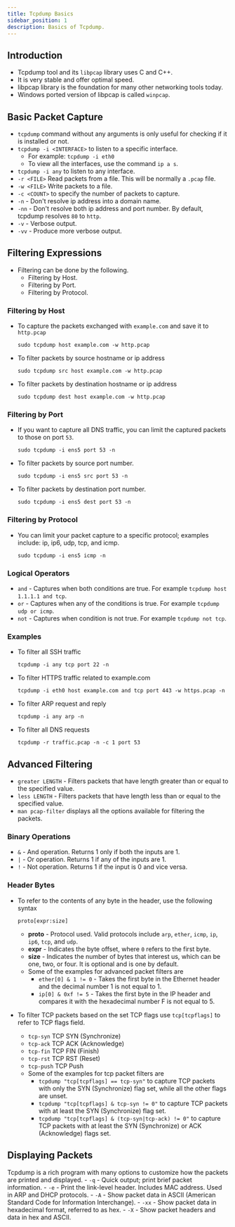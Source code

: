 ```yaml
---
title: Tcpdump Basics
sidebar_position: 1
description: Basics of Tcpdump.
---
```


## Introduction
- Tcpdump tool and its `libpcap` library uses C and C++.
- It is very stable and offer optimal speed.
- libpcap library is the foundation for many other networking tools today.
- Windows ported version of libpcap is called `winpcap`.

## Basic Packet Capture
- `tcpdump` command without any arguments is only useful for checking if it is installed or not.
- `tcpdump -i <INTERFACE>` to listen to a specific interface.
    - For example: `tcpdump -i eth0`
    - To view all the interfaces, use the command `ip a s`.
- `tcpdump -i any` to listen to any interface.
- `-r <FILE>` Read packets from a file. This will be normally a `.pcap` file.
- `-w <FILE>` Write packets to a file.
- `-c <COUNT>` to specify the number of packets to capture.
- `-n` - Don't resolve ip address into a domain name.
- `-nn` - Don't resolve both ip address and port number. By default, tcpdump resolves `80` to `http`. 
- `-v` - Verbose output.
- `-vv` - Produce more verbose output.

## Filtering Expressions
- Filtering can be done by the following.
  - Filtering by Host.
  - Filtering by Port.
  - Filtering by Protocol.

### Filtering by Host
- To capture the packets exchanged with `example.com` and save it to `http.pcap`
  ```
  sudo tcpdump host example.com -w http.pcap
  ```
- To filter packets by source hostname or ip address
  ```
  sudo tcpdump src host example.com -w http.pcap
  ```
- To filter packets by destination hostname or ip address
  ```
  sudo tcpdump dest host example.com -w http.pcap
  ```

### Filtering by Port
- If you want to capture all DNS traffic, you can limit the captured packets to those on port `53`.
  ```
  sudo tcpdump -i ens5 port 53 -n
  ```
- To filter packets by source port number.
  ```
  sudo tcpdump -i ens5 src port 53 -n
  ```
- To filter packets by destination port number.
  ```
  sudo tcpdump -i ens5 dest port 53 -n
  ```

### Filtering by Protocol
- You can limit your packet capture to a specific protocol; examples include: ip, ip6, udp, tcp, and icmp.
  ```
  sudo tcpdump -i ens5 icmp -n
  ```

### Logical Operators
- `and` - Captures when both conditions are true. For example `tcpdump host 1.1.1.1 and tcp`.
- `or` - Captures when any of the conditions is true. For example `tcpdump udp or icmp`.
- `not` - Captures when condition is not true. For example `tcpdump not tcp`.

### Examples
- To filter all SSH traffic
  ```
  tcpdump -i any tcp port 22 -n
  ```
- To filter HTTPS traffic related to example.com
  ```
  tcpdump -i eth0 host example.com and tcp port 443 -w https.pcap -n
  ```
- To filter ARP request and reply
  ```
  tcpdump -i any arp -n

- To filter all DNS requests
  ```
  tcpdump -r traffic.pcap -n -c 1 port 53
  ```

## Advanced Filtering
- `greater LENGTH` - Filters packets that have length greater than or equal to the specified value.
- `less LENGTH` - Filters packets that have length less than or equal to the specified value.
- `man pcap-filter` displays all the options available for filtering the packets.

### Binary Operations
- `&` - And operation. Returns 1 only if both the inputs are 1.
- `|` - Or operation. Returns 1 if any of the inputs are 1.
- `!` - Not operation. Returns 1 if the input is 0 and vice versa.

### Header Bytes
- To refer to the contents of any byte in the header, use the following syntax 
  ```
  proto[expr:size]
  ```
  - **proto** - Protocol used. Valid protocols include `arp`, `ether`, `icmp`, `ip`, `ip6`, `tcp`, and `udp`.
  - **expr** - Indicates the byte offset, where `0` refers to the first byte.
  - **size** - Indicates the number of bytes that interest us, which can be one, two, or four. It is optional and is one by default.
  - Some of the examples for advanced packet filters are
    - `ether[0] & 1 != 0` - Takes the first byte in the Ethernet header and the decimal number 1 is not equal to 1.
    - `ip[0] & 0xf != 5` -  Takes the first byte in the IP header and compares it with the hexadecimal number F is not equal to 5.

- To filter TCP packets based on the set TCP flags use `tcp[tcpflags]` to refer to TCP flags field.
  - `tcp-syn` TCP SYN (Synchronize)
  - `tcp-ack` TCP ACK (Acknowledge)
  - `tcp-fin` TCP FIN (Finish)
  - `tcp-rst` TCP RST (Reset)
  - `tcp-push` TCP Push
  - Some of the examples for tcp packet filters are
      - `tcpdump "tcp[tcpflags] == tcp-syn"` to capture TCP packets with only the SYN (Synchronize) flag set, while all the other flags are unset.
      - `tcpdump "tcp[tcpflags] & tcp-syn != 0"` to capture TCP packets with at least the SYN (Synchronize) flag set.
      - `tcpdump "tcp[tcpflags] & (tcp-syn|tcp-ack) != 0"` to capture TCP packets with at least the SYN (Synchronize) or ACK (Acknowledge) flags set.

## Displaying Packets
Tcpdump is a rich program with many options to customize how the packets are printed and displayed. 
    - `-q` - Quick output; print brief packet information.
    - `-e` - Print the link-level header. Includes MAC address. Used in ARP and DHCP protocols.
    - `-A` - Show packet data in ASCII (American Standard Code for Information Interchange).
    - `-xx` - Show packet data in hexadecimal format, referred to as hex.
    - `-X` - Show packet headers and data in hex and ASCII.
